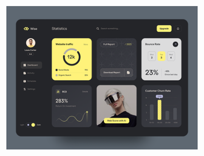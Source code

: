 <p align="center">

<img src="https://github.com/yasir2002/react-dashboard/blob/main/temp.png" alt="Alt Text"> 
</p>
